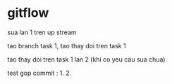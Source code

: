 # gitflow
sua lan 1 tren up stream

tao branch task 1, tao thay doi tren task 1

tao thay doi tren task 1 lan 2 (khi co yeu cau sua chua)

test gop commit :
	1.
	2.